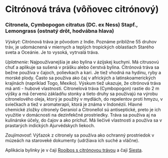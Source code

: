 Citrónová tráva (vôňovec citrónový)
===================================

### Citronela, Cymbopogon citratus (DC. ex Ness) Stapf., Lemongrass (ostnatý drôt, hodvábna hlava)

*Výskyt*: Citrónová tráva je pôvodom z Indie. Poznáme približne 55 druhov tráv,
je udomácnená v miernych a teplých tropických oblastiach Starého sveta a
Oceánie. Je to vysoká, vytrvalá tráva.

*Uplatnenie*: Najpoužívanejšia je ako bylina v ázijskej kuchyni. Má citrusovú
chuť a aplikuje sa sušená v prášku alebo čerstvá bylina. Citrónová tráva sa
bežne používa v čajoch, polievkach a kari. Je tiež vhodná na hydinu, ryby a
morské plody. Často sa používa ako čaj v afrických a latinskoamerických
krajínách (napríklad Togo, Mexiko). Výskum tiež ukazuje, že citrónová tráva má
anti - hubové vlastnosti. Citronelová tráva (Cymbopogon) rastie do 2 m výšky a
má červenú základňu stonky a tieto druhy sa používajú na výrobu citronelového
oleja, ktorý je použitý v mydlách, do repelentov proti hmyzu, v sviečkach a tiež
v aromaterapii, ktorá je známa v Indonézii. Hlavné chemické zložky citronely
Geraniol a Citronellol sú antiseptické, preto je ich využitie v domácnosti na
dezinfekčné prostriedky. Tráva sa používa aj na kulinárske účely, do čajov a ako
príchuť. Má liečivé vlastnosti a používa sa v prastarých indických Ajurvédskych
liekoch.

*Zaujímavosť*: Výťazok z citronely sa používa ako ochranný prostriedok v múzeách
na staroveké dokumenty (udržiava ich suché a vláčne).

Aplikácia bylinky je v čaji
[Rooibos s citrónovou trávou](../caje/rooibos-s-citronovou-travou) a čaji
[Siesta](../caje/siesta).
